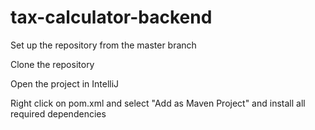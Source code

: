 # tax-calculator-backend

Set up the repository from the master branch

Clone the repository

Open the project in IntelliJ

Right click on pom.xml and select "Add as Maven Project" and install all required dependencies
